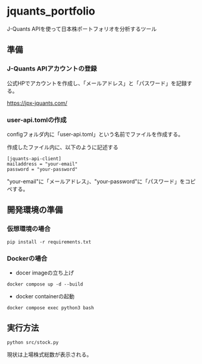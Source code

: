 # jquants_portfolio
J-Quants APIを使って日本株ポートフォリオを分析するツール

## 準備
### J-Quants APIアカウントの登録

公式HPでアカウントを作成し、「メールアドレス」と「パスワード」を記録する。

https://jpx-jquants.com/

### user-api.tomlの作成

configフォルダ内に「user-api.toml」という名前でファイルを作成する。

作成したファイル内に、以下のように記述する
```
[jquants-api-client]
mailaddress = "your-email"
password = "your-password"
```

"your-email"に「メールアドレス」、"your-password"に「パスワード」をコピペする。

## 開発環境の準備
### 仮想環境の場合

```
pip install -r requirements.txt
```

### Dockerの場合

- docer imageの立ち上げ
```
docker compose up -d --build
```
- docker containerの起動
```
docker compose exec python3 bash
```

## 実行方法

```
python src/stock.py
```

現状は上場株式総数が表示される。
